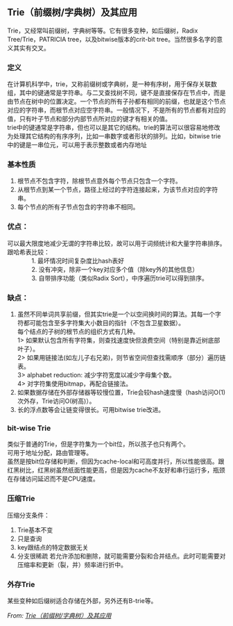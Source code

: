 ## Trie（前缀树/字典树）及其应用
Trie，又经常叫前缀树，字典树等等。它有很多变种，如后缀树，Radix Tree/Trie，PATRICIA tree，以及bitwise版本的crit-bit tree。当然很多名字的意义其实有交叉。

### 定义
在计算机科学中，trie，又称前缀树或字典树，是一种有序树，用于保存关联数组，其中的键通常是字符串。与二叉查找树不同，键不是直接保存在节点中，而是由节点在树中的位置决定。一个节点的所有子孙都有相同的前缀，也就是这个节点对应的字符串，而根节点对应空字符串。一般情况下，不是所有的节点都有对应的值，只有叶子节点和部分内部节点所对应的键才有相关的值。<br />
trie中的键通常是字符串，但也可以是其它的结构。trie的算法可以很容易地修改为处理其它结构的有序序列，比如一串数字或者形状的排列。比如，bitwise trie中的键是一串位元，可以用于表示整数或者内存地址

### 基本性质
1. 根节点不包含字符，除根节点意外每个节点只包含一个字符。<br />
2. 从根节点到某一个节点，路径上经过的字符连接起来，为该节点对应的字符串。<br />
3. 每个节点的所有子节点包含的字符串不相同。<br />

### 优点：
可以最大限度地减少无谓的字符串比较，故可以用于词频统计和大量字符串排序。<br />
    跟哈希表比较：<br />
　　　　1. 最坏情况时间复杂度比hash表好<br />
　　　　2. 没有冲突，除非一个key对应多个值（除key外的其他信息）<br />
　　　　3. 自带排序功能（类似Radix Sort），中序遍历trie可以得到排序。<br />
    
### 缺点：
1. 虽然不同单词共享前缀，但其实trie是一个以空间换时间的算法。其每一个字符都可能包含至多字符集大小数目的指针（不包含卫星数据）。<br />
    每个结点的子树的根节点的组织方式有几种。<br />
        1> 如果默认包含所有字符集，则查找速度快但浪费空间（特别是靠近树底部叶子）。<br />
        2> 如果用链接法(如左儿子右兄弟)，则节省空间但查找需顺序（部分）遍历链表。<br />
        3> alphabet reduction: 减少字符宽度以减少字母集个数。<br />
        4> 对字符集使用bitmap，再配合链接法。<br />
2. 如果数据存储在外部存储器等较慢位置，Trie会较hash速度慢（hash访问O(1)次外存，Trie访问O(树高)）。<br />
3. 长的浮点数等会让链变得很长。可用bitwise trie改进。<br />

### bit-wise Trie
类似于普通的Trie，但是字符集为一个bit位，所以孩子也只有两个。<br />
可用于地址分配，路由管理等。<br />
虽然是按bit位存储和判断，但因为cache-local和可高度并行，所以性能很高。跟红黑树比，红黑树虽然纸面性能更高，但是因为cache不友好和串行运行多，瓶颈在存储访问延迟而不是CPU速度。

### 压缩Trie
压缩分支条件：
1. Trie基本不变
2. 只是查询
3. key跟结点的特定数据无关
4. 分支很稀疏
若允许添加和删除，就可能需要分裂和合并结点。此时可能需要对压缩率和更新（裂，并）频率进行折中。

### 外存Trie
某些变种如后缀树适合存储在外部，另外还有B-trie等。

*From: [Trie（前缀树/字典树）及其应用](https://www.cnblogs.com/justinh/p/7716421.html)*

